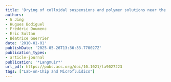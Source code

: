 ```yaml
---
title: 'Drying of colloidal suspensions and polymer solutions near the contact line: deposit thickness at low capillary number'
authors:
- G Jing
- Hugues Bodiguel
- Frédéric Doumenc
- Eric Sultan
- Béatrice Guerrier
date: '2010-01-01'
publishDate: '2025-05-26T13:36:33.770027Z'
publication_types:
- article-journal
publication: '*Langmuir*'
url_pdf: https://pubs.acs.org/doi/10.1021/la9027223
tags: ["Lab-on-Chip and Microfluidics"]
---
```

